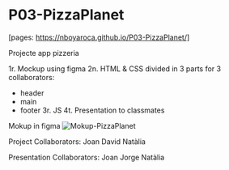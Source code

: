 # P03-PizzaPlanet

[pages: https://nboyaroca.github.io/P03-PizzaPlanet/]

Projecte app pizzeria

1r. Mockup using figma
2n. HTML & CSS divided in 3 parts for 3 collaborators:
  - header
  - main
  - footer
3r. JS
4t. Presentation to classmates

Mokup in figma ![Mokup-PizzaPlanet](https://user-images.githubusercontent.com/102729704/166319676-568304a8-db26-49f6-941d-3eda3d904dee.jpeg)


Project Collaborators:
Joan
David
Natàlia

Presentation Collaborators:
Joan
Jorge
Natàlia
